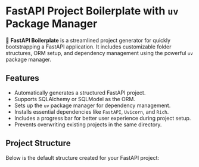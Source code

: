 # FastAPI Project Boilerplate with `uv` Package Manager

🚀 **FastAPI Boilerplate** is a streamlined project generator for quickly bootstrapping a FastAPI application. It includes customizable folder structures, ORM setup, and dependency management using the powerful `uv` package manager.

## Features

- Automatically generates a structured FastAPI project.
- Supports SQLAlchemy or SQLModel as the ORM.
- Sets up the `uv` package manager for dependency management.
- Installs essential dependencies like `FastAPI`, `Uvicorn`, and `Rich`.
- Includes a progress bar for better user experience during project setup.
- Prevents overwriting existing projects in the same directory.

## Project Structure

Below is the default structure created for your FastAPI project:

